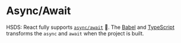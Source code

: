# Async/Await

HSDS: React fully supports [`async/await`](https://developer.mozilla.org/en-US/docs/Web/JavaScript/Reference/Statements/async_function) 🙌. The [Babel](https://babeljs.io/) and [TypeScript](https://www.typescriptlang.org/) transforms the `async` and `await` when the project is built.
